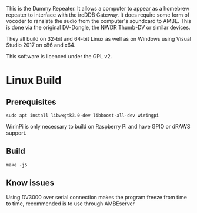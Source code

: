 This is the Dummy Repeater. It allows a computer to appear as a homebrew repeater to interface with the ircDDB Gateway. It does require some form of vocoder to ranslate the audio from the computer's soundcard to AMBE. This is done via the original DV-Dongle, the NWDR Thumb-DV or similar devices.

They all build on 32-bit and 64-bit Linux as well as on Windows using Visual Studio 2017 on x86 and x64.

This software is licenced under the GPL v2.

# Linux Build
## Prerequisites

`sudo apt install libwxgtk3.0-dev libboost-all-dev wiringpi`

WirinPi is only necessary to build on Raspberry Pi and have GPIO or dRAWS support.
 
## Build
`make -j5`

## Know issues
Using DV3000 over serial connection makes the program freeze from time to time, recommended is to use through AMBEserver
